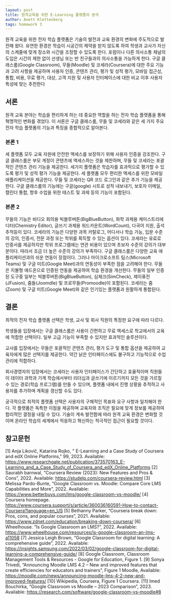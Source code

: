 ```yaml
---
layout: post
title: 원격교육을 위한 E-Learning 플랫폼의 분석
author: Anett Klettenberg
tags: homework 3
---
```

 
원격 교육을 위한 전자 학습 플랫폼은 기술의 발전과 교육 환경의 변화에 주도적으로 발전해 왔다. 유연한 환경은 학습이 시공간의 제약을 받지 않도록 하여 학생과 교사가 자신의 스케줄에 맞게 장소와 시간을 조정할 수 있도록 한다. 포럼이나 다른 의사소통 채널의 도입은 시간의 제한 없이 선생님 또는 반 친구들과의 의사소통을 가능하게 한다. 구글 클래스룸(Google Classroom), 무들(Moodle) 및 코세라(Coursera)에 대한 주요 기능과 고려 사항을 제공하며 사용자 인증, 콘텐츠 관리, 평가 및 성적 평가, 모바일 접근성, 통합, 비용, 무료 평가, 대상, 고객 지원 및 사용자 인터페이스에 대한 비교 이후 사용자 특성에 맞는 추천한다

## 서론
원격 교육 분야는 학습을 편리하게 하는 데 중요한 역할을 하는 전자 학습 플랫폼을 통해 혁명적인 변화를 겪었다. 이 서론은 구글 클래스룸, 무들 및 코세라와 같은 세 가지 주요 전자 학습 플랫폼의 기능과 특징을 종합적으로 알아본다.

### 본론 1 
세 플랫폼 모두 교육 자원에 안전한 액세스를 보장하기 위해 사용자 인증을 강조한다.
구글 클래스룸은 부모 계정이 콘텐츠에 액세스하는 것을 제한하며, 무들 및 코세라는 포괄적인 콘텐츠 관리 기능을 제공한다. 세가지 플랫폼은 학습자를 효과적으로 평가할 수 있도록 평가 및 성적 평가 기능을 제공한다. 세 플랫폼 모두 편리한 액세스를 위한 모바일 애플리케이션을 제공한다. 무들 및 코세라는 QR 코드 로그인과 같은 추가 기능을 제공한다. 구글 클래스룸의 기능에는 구글(google) 시트로 성적 내보내기, 보호자 이메일, 캘린더 통합, 향후 수업을 위한 테스트 및 과제 등의 기능이 포함된다.
### 본론 2
무들의 기능은 비디오 회의용 빅블루버튼(BigBlueButton), 화학 과제용 케미스트리에디터(Chemistry Editor), 글쓰기 과제용 워드카운트(WordCount), 다국어 지원, 출석 추적등이 있다. 코세라의 기능은 다양한 과목 카탈로그, 어디서나 학습 가능, 입문 수준의 강의, 인증서, 전문 과정 또는 학위를 획득할 수 있는 옵션이 있다. 코세라는 유료로 인증서를 제공하지만 학위 프로그램에는 연관 비용이 있으며 초보자 수준의 강의가 대부분이다. 따라서 조금 더 높은 수준의 강의가 부족하다. 구글 클래스룸은 다양한 교육 애플리케이션과의 쉬운 연동이 장점이다. 그러나 마이크로소프트 팀스(Microsoft Teams) 및 구글 미트(Google Meet)과의 연동성이 부족한 점을 고려해야 한다. 무들은 지불형 애드온으로 인증된 연동을 제공하여 학습 환경을 개선한다. 무들의 일부 인증된 도구중 일부는 빅블루버튼(BigBlueButton), 심체크(SimCheck), 제이퓨전(JFusion), 줌들(Joomdle) 및 프로무들(Promoodle)이 포함된다. 코세라는 줌(Zoom) 및 구글 미트(Google Meet)와 같은 인기있는 플랫폼과 원활하게 통합된다.

## 결론
최적의 전자 학습 플랫폼 선택은 학생, 교사 및 회사 직원의 특정한 요구에 따라 다르다.

학생들을 입장에서는 구글 클래스룸은 사용이 간편하고 무료 액세스로 학교에서의 교육에 적합한 선택이다. 일부 고급 기능이 부족할 수 있지만 효과적인 솔루션이다.

교사를 입장에서는 무들은 포괄적인 콘텐츠 관리, 평가 도구 및 통합 옵션을 제공하여 교육자에게 많은 선택지를 제공한다. 약간 낡은 인터페이스에도 불구하고 기능적으로 수업 관리에 적합하다.

회사경영자의 입장에서는 코세라는 사용자 인터페이스가 간단하고 효율적이며 직원들이 데이터 과학과 기계 학습에서부터 리더십과 글쓰기에 이르기까지 모든 것을 가르칠 수 있는 경로(학습 프로그램)를 만들 수 있으며, 플랫폼 내에서 진행 상황을 추적하고 사용자를 추가하며 계획을 갱신할 수도 있다.

궁극적으로 최적의 플랫폼 선택은 사용자의 구체적인 목표와 요구 사항과 일치해야 한다. 각 플랫폼은 독특한 이점을 제공하며 교육자와 조직은 필요에 맞게 정보를 제공하여 합리적인 결정을 내릴 수 있다. 기술이 계속 발전함에 따라 원격 교육 환경은 변화할 것이며 온라인 학습의 세계에서 적응하고 혁신하는 적극적인 접근이 필요할 것이다.


## 참고문헌
[1] Anja Likovič, Katarina Rojko, " E-Learning and a Case Study of Coursera and edX Online Platforms," 99, 2023. Available: https://www.researchgate.net/publication/373570163_E-Learning_and_a_Case_Study_of_Coursera_and_edX_Online_Platforms
[2] Saurabh barnwal, “Coursera Review (2023): New Features and Pros & Cons”, 2022. Available: https://studelp.com/coursera-review.html
[3] Melissa Pardo-Bunte, “Google Classroom vs. Moodle: Compare Core LMS Capabilities and More”, 2022. Available: https://www.betterbuys.com/lms/google-classroom-vs-moodle/
[4] Coursera homepage. https://www.coursera.support/s/article/360036160591-How-to-contact-Coursera?language=en_US
[5] Bethanny Parker, “Coursera break down: Pros, cons, and popular courses”, 2021.  Available:  https://www.zdnet.com/education/breaking-down-coursera/
[6] Wheelhouse. “Is Google Classroom an LMS?”, 2022. Available: https://www.wheelhouse.com/resources/is-google-classroom-an-lms-a11058
[7] Jessica Leigh Brown, “Google Classroom for digital learning: A comprehensive guide”, 2022. Available: https://insights.samsung.com/2022/03/02/google-classroom-for-digital-learning-a-comprehensive-guide/
[8] Google Classroom, Classroom Management Tools & Resources - Google for Education, Figure 1.
[9] Sonya Trivedi, “Announcing Moodle LMS 4.2 – New and improved features that create efficiencies for educators and trainers”, Figure 1 Moodle, Available: https://moodle.com/news/announcing-moodle-lms-4-2-new-and-improved-features/
[10] Wikipedia, Coursera, Figure 1 Coursera.
[11] Imed Bouchirka, “Google Classroom vs Moodle – 2023 Comparison”, 2023. Available: https://research.com/software/google-classroom-vs-moodle#8

